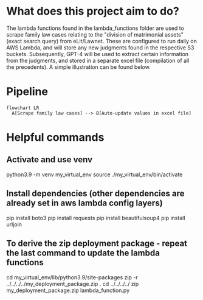 # What does this project aim to do?
The lambda functions found in the lambda_functions folder are used to scrape family law cases relating to the "division of matrimonial assets" (exact search query) from eLit/Lawnet. These are configured to run daily on AWS Lambda, and will store any new judgments found in the respective S3 buckets. Subsequently, GPT-4 will be used to extract certain information from the judgments, and stored in a separate excel file (compilation of all the precedents). A simple illustration can be found below.

# Pipeline
```mermaid
flowchart LR
  A[Scrape family law cases] --> B[Auto-update values in excel file]
```

# Helpful commands

## Activate and use venv
python3.9 -m venv my_virtual_env
source ./my_virtual_env/bin/activate

## Install dependencies (other dependencies are already set in aws lambda config layers)
pip install boto3
pip install requests
pip install beautifulsoup4
pip install urljoin

## To derive the zip deployment package - repeat the last command to update the lambda functions
cd my_virtual_env/lib/python3.9/site-packages
zip -r ../../../../my_deployment_package.zip .
cd ../../../../
zip my_deployment_package.zip lambda_function.py
